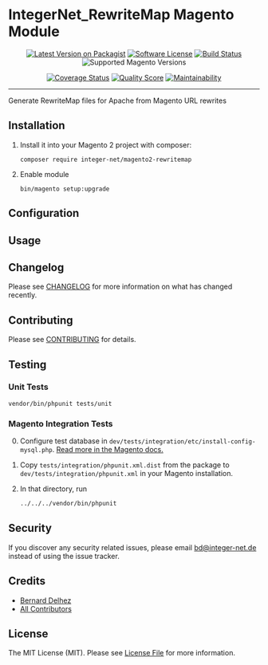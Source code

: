 # IntegerNet_RewriteMap Magento Module
<div align="center">

[![Latest Version on Packagist][ico-version]][link-packagist]
[![Software License][ico-license]](LICENSE.md)
[![Build Status][ico-travis]][link-travis]
![Supported Magento Versions][ico-compatibility]

[![Coverage Status][ico-scrutinizer]][link-scrutinizer]
[![Quality Score][ico-code-quality]][link-code-quality]
[![Maintainability](ico-maintenability)](link-maintainability)
</div>

---

Generate RewriteMap files for Apache from Magento URL rewrites

## Installation

1. Install it into your Magento 2 project with composer:
    ```
    composer require integer-net/magento2-rewritemap
    ```

2. Enable module
    ```
    bin/magento setup:upgrade
    ```

## Configuration

## Usage

## Changelog

Please see [CHANGELOG](CHANGELOG.md) for more information on what has changed recently.

## Contributing

Please see [CONTRIBUTING](CONTRIBUTING.md) for details.

## Testing

### Unit Tests

```
vendor/bin/phpunit tests/unit
```

### Magento Integration Tests

0. Configure test database in `dev/tests/integration/etc/install-config-mysql.php`. [Read more in the Magento docs.](https://devdocs.magento.com/guides/v2.4/test/integration/integration_test_execution.html) 

1. Copy `tests/integration/phpunit.xml.dist` from the package to `dev/tests/integration/phpunit.xml` in your Magento installation.

2. In that directory, run
    ``` bash
    ../../../vendor/bin/phpunit
    ```


## Security

If you discover any security related issues, please email bd@integer-net.de instead of using the issue tracker.

## Credits

- [Bernard Delhez][link-author]
- [All Contributors][link-contributors]

## License

The MIT License (MIT). Please see [License File](LICENSE) for more information.

[ico-version]: https://img.shields.io/packagist/v/integer-net/magento2-rewritemap.svg?style=flat-square
[ico-license]: https://img.shields.io/badge/license-MIT-brightgreen.svg?style=flat-square
[ico-travis]: https://img.shields.io/travis/integer-net/magento2-rewritemap/master.svg?style=flat-square
[ico-scrutinizer]: https://img.shields.io/scrutinizer/coverage/g/integer-net/magento2-rewritemap?style=flat-square
[ico-code-quality]: https://img.shields.io/scrutinizer/g/integer-net/magento2-rewritemap.svg?style=flat-square
[ico-maintainability]: https://img.shields.io/codeclimate/maintainability/integer-net/magento2-rewritemap?style=flat-square
[ico-compatibility]: https://img.shields.io/badge/magento-%202.3%20|%202.4-brightgreen.svg?logo=magento&longCache=true&style=flat-square

[link-packagist]: https://packagist.org/packages/integer-net/magento2-rewritemap
[link-travis]: https://travis-ci.org/integer-net/magento2-rewritemap
[link-scrutinizer]: https://scrutinizer-ci.com/g/integer-net/magento2-rewritemap/code-structure
[link-code-quality]: https://scrutinizer-ci.com/g/integer-net/magento2-rewritemap
[link-maintainability]: https://codeclimate.com/github/integer-net/magento2-rewritemap
[link-author]: https://github.com/bernarddelhez
[link-contributors]: ../../contributors
